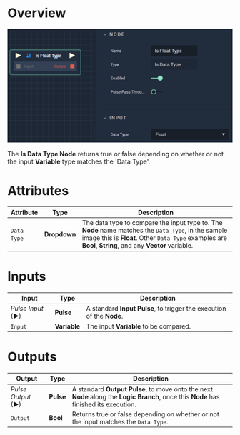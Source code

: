 # Overview

![The Is Data Type Node.](../../.gitbook/assets/isfloattype.png)

The **Is Data Type Node** returns true or false depending on whether or not the input **Variable** type matches the 'Data Type'.

# Attributes

|Attribute|Type|Description|
|---|---|---|
|`Data Type`|**Dropdown**|The data type to compare the input type to. The **Node** name matches the `Data Type`, in the sample image this is **Float**. Other `Data Type` examples are **Bool**, **String**, and any **Vector** variable.|

# Inputs

|Input|Type|Description|
|---|---|---|
|*Pulse Input* (►)|**Pulse**|A standard **Input Pulse**, to trigger the execution of the **Node**.|
|`Input`|**Variable**|The input **Variable** to be compared.|
# Outputs

|Output|Type|Description|
|---|---|---|
|*Pulse Output* (►)|**Pulse**|A standard **Output Pulse**, to move onto the next **Node** along the **Logic Branch**, once this **Node** has finished its execution.|
|`Output`|**Bool**|Returns true or false depending on whether or not the input matches the `Data Type`.|



